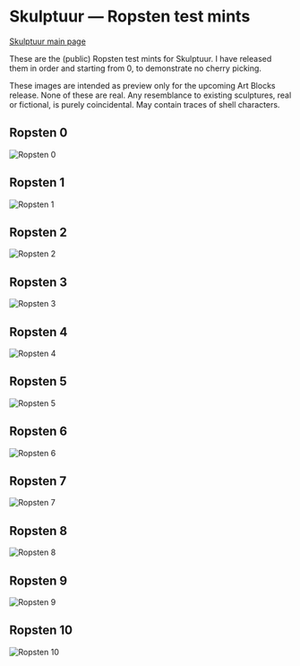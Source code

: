 # Skulptuur — Ropsten test mints

[Skulptuur main page](/skulptuur)

These are the (public) Ropsten test mints for Skulptuur. I have released them in order and starting from 0, to demonstrate no cherry picking.

These images are intended as preview only for the upcoming Art Blocks release. None of these are real. Any resemblance to existing sculptures, real or fictional, is purely coincidental. May contain traces of shell characters.

## Ropsten 0

![Ropsten 0](ropsten-0.jpg)

## Ropsten 1

![Ropsten 1](ropsten-1.jpg)

## Ropsten 2

![Ropsten 2](ropsten-2.jpg)

## Ropsten 3

![Ropsten 3](ropsten-3.jpg)

## Ropsten 4

![Ropsten 4](ropsten-4.jpg)

## Ropsten 5

![Ropsten 5](ropsten-5.jpg)

## Ropsten 6

![Ropsten 6](ropsten-6.jpg)

## Ropsten 7

![Ropsten 7](ropsten-7.jpg)

## Ropsten 8

![Ropsten 8](ropsten-8.jpg)

## Ropsten 9

![Ropsten 9](ropsten-9.jpg)

## Ropsten 10

![Ropsten 10](ropsten-10.jpg)

